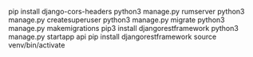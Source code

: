 pip install django-cors-headers
python3 manage.py rumserver
python3 manage.py createsuperuser
python3 manage.py migrate
python3 manage.py makemigrations
pip3 install djangorestframework
python3 manage.py startapp api
pip install djangorestframework
source venv/bin/activate
